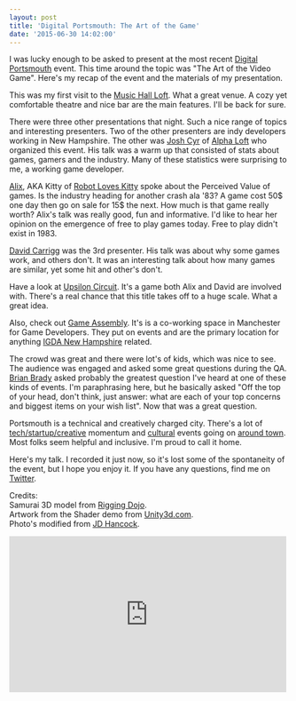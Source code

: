 ```yaml
---
layout: post
title: 'Digital Portsmouth: The Art of the Game'
date: '2015-06-30 14:02:00'
---
```


<p>I was lucky enough to be asked to present at the most recent <a href="http://www.themusichall.org/explore_and_learn/digital_portsmouth">Digital Portsmouth</a> event. This time around the topic was "The Art of the Video Game". Here's my recap of the event and the materials of my presentation.</p>

<p>This was my first visit to the <a href="http://www.themusichall.org/about_us/our_spaces/the_loft">Music Hall Loft</a>. What a great venue. A cozy yet comfortable theatre and nice bar are the main features. I'll be back for sure. </p>

<p>There were three other presentations that night. Such a nice range of topics and interesting presenters. Two of the other presenters are indy developers working in New Hampshire. The other was <a href="https://twitter.com/jcyr">Josh Cyr</a> of <a href="http://alphaloft.org/">Alpha Loft</a> who organized this event. His talk was a warm up that consisted of stats about games, gamers and the industry. Many of these statistics were surprising to me, a working game developer. </p>

<p><a href="https://twitter.com/KittyLovesRobot">Alix</a>, AKA Kitty of <a href="http://robotloveskitty.com/">Robot Loves Kitty</a> spoke about the Perceived Value of games. Is the industry heading for another crash ala '83? A game cost 50$ one day then go on sale for 15$ the next. How much is that game really worth? Alix's talk was really good, fun and informative. I'd like to hear her opinion on the emergence of free to play games today. Free to play didn't exist in 1983.</p>

<p><a href="https://twitter.com/dcarrigg">David Carrigg</a> was the 3rd presenter. His talk was about why some games work, and others don't. It was an interesting talk about how many games are similar, yet some hit and other's don't. </p>

<p>Have a look at <a href="http://www.upsiloncircuit.com/">Upsilon Circuit</a>. It's a game both Alix and David are involved with. There's a real chance that this title takes off to a huge scale. What a great idea.</p>

<p>Also, check out <a href="http://gameassembly.org/">Game Assembly</a>. It's is a co-working space in Manchester for Game Developers. They put on events and are the primary location for anything <a href="http://www.igda.org/group/NewHampshire">IGDA New Hampshire</a> related.</p>

<p>The crowd was great and there were lot's of kids, which was nice to see. The audience was engaged and asked some great questions during the QA. <a href="https://twitter.com/bbrady">Brian Brady</a> asked probably the greatest question I've heard at one of these kinds of events. I'm paraphrasing here, but he basically asked "Off the top of your head, don't think, just answer: what are each of your top concerns and biggest items on your wish list". Now that was a great question. </p>

<p>Portsmouth is a technical and creatively charged city. There's a lot of <a href="http://alphaloft.org/gce_feed/events-in-new-hampshire/">tech/startup/creative</a> momentum and <a href="http://www.themusichall.org/">cultural</a> events going on <a href="http://www.laughtercrystal.com/">around town</a>. Most folks seem helpful and inclusive. I'm proud to call it home.</p>

<p>Here's my talk. I recorded it just now, so it's lost some of the spontaneity of the event, but I hope you enjoy it. If you have any questions, find me on <a href="http://www.twitter.com/chad_g_moore">Twitter</a>.</p>

<p>Credits: <br />
Samurai 3D model from <a href="http://www.riggingdojo.com">Rigging Dojo</a>. <br />
Artwork from the Shader demo from <a href="http://www.Unity3d.com">Unity3d.com</a>. <br />
Photo's modified from <a href="https://www.flickr.com/photos/jdhancock/">JD Hancock</a>.</p>

<iframe src="https://player.vimeo.com/video/135527786" width="500" height="281" frameborder="0" webkitallowfullscreen mozallowfullscreen allowfullscreen></iframe>